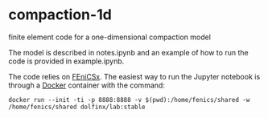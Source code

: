 # compaction-1d
finite element code for a one-dimensional compaction model

The model is described in notes.ipynb and an example of how to run
the code is provided in example.ipynb.

The code relies on [FEniCSx](https://fenicsproject.org). The easiest
way to run the Jupyter notebook is through a [Docker](https://www.docker.com)
container with the command:

`docker run --init -ti -p 8888:8888 -v $(pwd):/home/fenics/shared -w /home/fenics/shared dolfinx/lab:stable`